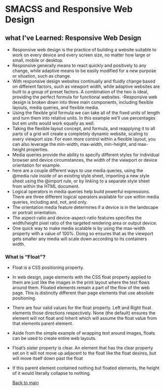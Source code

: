 # SMACSS and Responsive Web Design

## what I've Learned: Responsive Web Design

- Responsive web design is the practice of building a website suitable to work on every device and every screen size, no matter how large or small, mobile or desktop.
- Responsive generally means to react quickly and positively to any change, while adaptive means to be easily modified for a new purpose or situation, such as change.
- With responsive design websites continually and fluidly change based on different factors, such as viewport width, while adaptive websites are built to a group of preset factors. A combination of the two is ideal, providing the perfect formula for functional websites.
-Responsive web design is broken down into three main components, including flexible layouts, media queries, and flexible media.
- Using the flexible grid formula we can take all of the fixed units of length and turn them into relative units. In this example we’ll use percentages but em units would work equally as well.
- Taking the flexible layout concept, and formula, and reapplying it to all parts of a grid will create a completely dynamic website, scaling to every viewport size. For even more control within a flexible layout, you can also leverage the min-width, max-width, min-height, and max-height properties.
- Media queries provide the ability to specify different styles for individual browser and device circumstances, the width of the viewport or device orientation for example.
- here are a couple different ways to use media queries, using the @media rule inside of an existing style sheet, importing a new style sheet using the @import rule, or by linking to a separate style sheet from within the HTML document.
- Logical operators in media queries help build powerful expressions. There are three different logical operators available for use within media queries, including and, not, and only.
- The orientation media feature determines if a device is in the landscape or portrait orientation.
- The aspect-ratio and device-aspect-ratio features specifies the width/height pixel ratio of the targeted rendering area or output device.
- One quick way to make media scalable is by using the max-width property with a value of 100%. Doing so ensures that as the viewport gets smaller any media will scale down according to its containers width.
  
### What is “Float”?

- Float is a CSS positioning property.
- In web design, page elements with the CSS float property applied to them are just like the images in the print layout where the text flows around them. Floated elements remain a part of the flow of the web page. This is distinctly different than page elements that use absolute positioning.
- There are four valid values for the float property. Left and Right float elements those directions respectively. None (the default) ensures the element will not float and Inherit which will assume the float value from that elements parent element.
- Aside from the simple example of wrapping text around images, floats can be used to create entire web layouts.
- Float’s sister property is clear. An element that has the clear property set on it will not move up adjacent to the float like the float desires, but will move itself down past the float
- If this parent element contained nothing but floated elements, the height of it would literally collapse to nothing.
  
  [Back to main](README.md)

